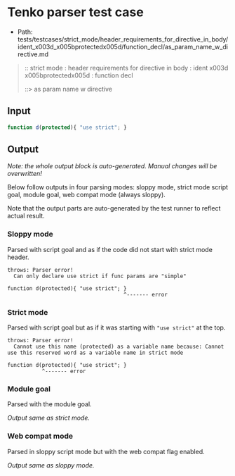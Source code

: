 # Tenko parser test case

- Path: tests/testcases/strict_mode/header_requirements_for_directive_in_body/ident_x003d_x005bprotectedx005d/function_decl/as_param_name_w_directive.md

> :: strict mode : header requirements for directive in body : ident x003d x005bprotectedx005d : function decl
>
> ::> as param name w directive

## Input


`````js
function d(protected){ "use strict"; }
`````

## Output

_Note: the whole output block is auto-generated. Manual changes will be overwritten!_

Below follow outputs in four parsing modes: sloppy mode, strict mode script goal, module goal, web compat mode (always sloppy).

Note that the output parts are auto-generated by the test runner to reflect actual result.

### Sloppy mode

Parsed with script goal and as if the code did not start with strict mode header.

`````
throws: Parser error!
  Can only declare use strict if func params are "simple"

function d(protected){ "use strict"; }
                                     ^------- error
`````

### Strict mode

Parsed with script goal but as if it was starting with `"use strict"` at the top.

`````
throws: Parser error!
  Cannot use this name (protected) as a variable name because: Cannot use this reserved word as a variable name in strict mode

function d(protected){ "use strict"; }
           ^------- error
`````


### Module goal

Parsed with the module goal.

_Output same as strict mode._

### Web compat mode

Parsed in sloppy script mode but with the web compat flag enabled.

_Output same as sloppy mode._
